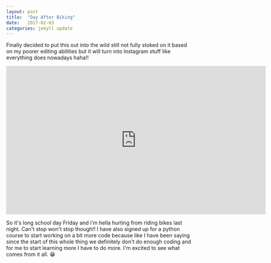 ```yaml
---
layout: post
title:  "Day After Biking"
date:   2017-02-03
categories: jekyll update
---
```

Finally decided to put this out into the wild still not fully stoked on it based on my poorer editing abilities but it will turn into Instagram stuff like everything does nowadays haha!!

<iframe width="700" height="400" src="https://www.youtube.com/embed/MstppfGkyfg" frameborder="0" allowfullscreen></iframe>

So it's long school day Friday and i'm hella hurting from riding bikes last night. Can't stop won't stop though!! I have also signed up for a python course to start working on a bit more code because like I have been saying since the start of this whole thing we definitely don't do enough coding and for me to start learning more I have to do more. I'm excited to see what comes from it all. 😁

